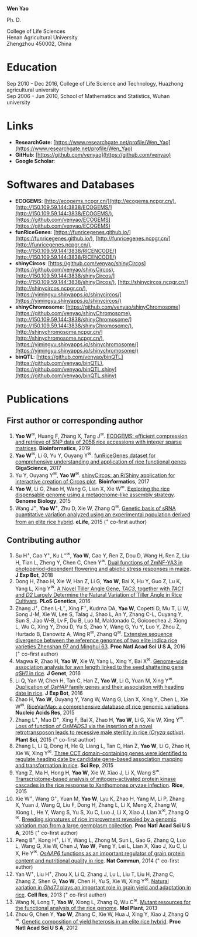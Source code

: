 
**Wen Yao**  

Ph. D.  

College of Life Sciences  
Henan Agricultural University  
Zhengzhou 450002, China  

# Education  
Sep 2010 - Dec 2016, College of Life Science and Technology, Huazhong agricultural university  
Sep 2006 - Jun 2010, School of Mathematics and Statistics, Wuhan university  

# Links  
- **ResearchGate**: [https://www.researchgate.net/profile/Wen_Yao](https://www.researchgate.net/profile/Wen_Yao)  
- **GitHub**: [https://github.com/venyao](https://github.com/venyao)  
- **Google Scholar**: 

# Softwares and Databases  
- **ECOGEMS**: [http://ecogems.ncpgr.cn/](http://ecogems.ncpgr.cn/), [http://150.109.59.144:3838/ECOGEMS/](http://150.109.59.144:3838/ECOGEMS/), [https://github.com/venyao/ECOGEMS](https://github.com/venyao/ECOGEMS)  
- **funRiceGenes**: [https://funricegenes.github.io/](https://funricegenes.github.io/), [http://funricegenes.ncpgr.cn/](http://funricegenes.ncpgr.cn/), [http://150.109.59.144:3838/RICENCODE/](http://150.109.59.144:3838/RICENCODE/)  
- **shinyCircos**: [https://github.com/venyao/shinyCircos](https://github.com/venyao/shinyCircos), [http://150.109.59.144:3838/shinyCircos/](http://150.109.59.144:3838/shinyCircos/), [http://shinycircos.ncpgr.cn/](http://shinycircos.ncpgr.cn/), [https://yimingyu.shinyapps.io/shinycircos/](https://yimingyu.shinyapps.io/shinycircos/)  
- **shinyChromosome**: [https://github.com/venyao/shinyChromosome](https://github.com/venyao/shinyChromosome), [http://150.109.59.144:3838/shinyChromosome/](http://150.109.59.144:3838/shinyChromosome/), [http://shinychromosome.ncpgr.cn/](http://shinychromosome.ncpgr.cn/), [https://yimingyu.shinyapps.io/shinychromosome/](https://yimingyu.shinyapps.io/shinychromosome/)  
- **binQTL**: [https://github.com/venyao/binQTL](https://github.com/venyao/binQTL), [https://github.com/venyao/binQTL.shiny](https://github.com/venyao/binQTL.shiny)  

# Publications  
## First author or corresponding author  
1. **Yao W**<sup>✉</sup>, Huang F, Zhang X, Tang J<sup>✉</sup>. <a href="https://academic.oup.com/bioinformatics/advance-article-abstract/doi/10.1093/bioinformatics/btz186/5380768" target="_blank">ECOGEMS: efficient compression and retrieve of SNP data of 2058 rice accessions with integer sparse matrices</a>. **Bioinformatics**, 2019  
2. **Yao W**<sup>✉</sup>, Li G, Yu Y, Ouyang Y<sup>✉</sup>. <a href="https://academic.oup.com/gigascience/article/7/1/gix119/4689117" target="_blank">funRiceGenes dataset for comprehensive understanding and application of rice functional genes</a>. **GigaScience**, 2017  
3. Yu Y, Ouyang Y<sup>✉</sup>, **Yao W**<sup>✉</sup>. <a href="https://doi.org/10.1093/bioinformatics/btx763" target="_blank">shinyCircos: an R/Shiny application for interactive creation of Circos plot</a>. **Bioinformatics**, 2017  
4. **Yao W**, Li G, Zhao H, Wang G, Lian X, Xie W<sup>✉</sup>. <a href="https://genomebiology.biomedcentral.com/articles/10.1186/s13059-015-0757-3" target="_blank">Exploring the rice dispensable genome using a metagenome-like assembly strategy</a>. **Genome Biology**, 2015  
5. Wang J<sup>+</sup>, **Yao W**<sup>+</sup>, Zhu D, Xie W, Zhang Q<sup>✉</sup>. <a href="https://elifesciences.org/articles/03913" target="_blank">Genetic basis of sRNA quantitative variation analyzed using an experimental population derived from an elite rice hybrid</a>. **eLife**, 2015 (<sup>+</sup> co-first author)  

## Contributing author  
1. Su H<sup>+</sup>, Cao Y<sup>+</sup>, Ku L<sup>+</sup><sup>✉</sup>, **Yao W**, Cao Y, Ren Z, Dou D, Wang H, Ren Z, Liu H, Tian L, Zheng Y, Chen C, Chen Y<sup>✉</sup>. <a href="https://doi.org/10.1093/jxb/ery299" target="_blank">Dual functions of ZmNF-YA3 in photoperiod-dependent flowering and abiotic stress responses in maize</a>. **J Exp Bot**, 2018  
2.	Dong H, Zhao H, Xie W, Han Z, Li G, **Yao W**, Bai X, Hu Y, Guo Z, Lu K, Yang L, Xing Y<sup>✉</sup>. <a href="http://journals.plos.org/plosgenetics/article?id=10.1371/journal.pgen.1006412" target="_blank">A Novel Tiller Angle Gene, *TAC3*, together with *TAC1* and *D2* Largely Determine the Natural Variation of Tiller Angle in Rice Cultivars</a>. **PLoS Genetics**, 2016  
3.	Zhang J<sup>+</sup>, Chen L-L<sup>+</sup>, Xing F<sup>+</sup>, Kudrna DA, **Yao W**, Copetti D, Mu T, Li W, Song J-M, Xie W, Lee S, Talag J, Shao L, An Y, Zhang C-L, Ouyang Y, Sun S, Jiao W-B, Lv F, Du B, Luo M, Maldonado C, Goicoechea J, Xiong L, Wu C, Xing Y, Zhou D, Yu S, Zhao Y, Wang G, Yu Y, Luo Y, Zhou Z, Hurtado B, Danowitz A, Wing R<sup>✉</sup>, Zhang Q<sup>✉</sup>. <a href="http://www.pnas.org/content/113/35/E5163.full" target="_blank">Extensive sequence divergence between the reference genomes of two elite indica rice varieties Zhenshan 97 and Minghui 63</a>. **Proc Natl Acad Sci U S A**, 2016 (<sup>+</sup> co-first author)  
4. Magwa R, Zhao H, **Yao W**, Xie W, Yang L, Xing Y, Bai X<sup>✉</sup>. <a href="https://link.springer.com/article/10.1007/s12041-016-0679-1" target="_blank">Genome-wide association analysis for awn length linked to the seed shattering gene *qSH1* in rice</a>. **J Genet**, 2016  
5.	Li Q, Yan W, Chen H, Tan C, Han Z, **Yao W**, Li G, Yuan M, Xing Y<sup>✉</sup>. <a href="https://doi.org/10.1093/jxb/erv566" target="_blank">Duplication of *OsHAP* family genes and their association with heading date in rice</a>. **J Exp Bot**, 2016  
6. Zhao H, **Yao W**, Ouyang Y, Yang W, Wang G, Lian X, Xing Y, Chen L, Xie W<sup>✉</sup>. <a href="https://academic.oup.com/nar/article/43/D1/D1018/2439488/RiceVarMap-a-comprehensive-database-of-rice" target="_blank">RiceVarMap: a comprehensive database of rice genomic variations</a>. **Nucleic Acids Res**, 2015  
7. Zhang L<sup>+</sup>, Mao D<sup>+</sup>, Xing F, Bai X, Zhao H, **Yao W**, Li G, Xie W, Xing Y<sup>✉</sup>. <a href="http://www.sciencedirect.com/science/article/pii/S0168945215001739" target="_blank">Loss of function of *OsMADS3* via the insertion of a novel retrotransposon leads to recessive male sterility in rice (*Oryza sativa*)</a>. **Plant Sci**, 2015 (<sup>+</sup> co-first author)  
8. Zhang L, Li Q, Dong H, He Q, Liang L, Tan C, Han Z, **Yao W**, Li G, Zhao H, Xie W, Xing Y<sup>✉</sup>. <a href="https://www.nature.com/articles/srep07663" target="_blank">Three CCT domain-containing genes were identified to regulate heading date by candidate gene-based association mapping and transformation in rice</a>. **Sci Rep**, 2015  
9. Yang Z, Ma H, Hong H, **Yao W**, Xie W, Xiao J, Li X, Wang S<sup>✉</sup>. <a href="https://thericejournal.springeropen.com/articles/10.1186/s12284-014-0038-x" target="_blank">Transcriptome-based analysis of mitogen-activated protein kinase cascades in the rice response to Xanthomonas oryzae infection</a>. **Rice**, 2015  
10. Xie W<sup>+</sup>, Wang G<sup>+</sup>, Yuan M, **Yao W**, Lyu K, Zhao H, Yang M, Li P, Zhang X, Yuan J, Wang Q, Liu F, Dong H, Zhang L, Li X, Meng X, Zhang W, Xiong L, He Y, Wang S, Yu S, Xu C, Luo J, Li X, Xiao J, Lian X<sup>✉</sup>, Zhang Q<sup>✉</sup>. <a href="http://www.pnas.org/content/112/39/E5411.full" target="_blank">Breeding signatures of rice improvement revealed by a genomic variation map from a large germplasm collection</a>. **Proc Natl Acad Sci U S A**, 2015 (<sup>+</sup> co-first author)  
11. Peng B<sup>+</sup>, Kong H<sup>+</sup>, Li Y, Wang L, Zhong M, Sun L, Gao G, Zhang Q, Luo L, Wang G, Xie W, Chen J, **Yao W**, Peng Y, Lei L, Lian X, Xiao J, Xu C, Li X, He Y<sup>✉</sup>. <a href="https://www.nature.com/articles/ncomms5847" target="_blank">*OsAAP6* functions as an important regulator of grain protein content and nutritional quality in rice</a>. **Nat Commun**, 2014 (<sup>+</sup> co-first author)  
12. Yan W<sup>+</sup>, Liu H<sup>+</sup>, Zhou X, Li Q, Zhang J, Lu L, Liu T, Liu H, Zhang C, Zhang Z, Shen G, **Yao W**, Chen H, Yu S, Xie W, Xing Y<sup>✉</sup>. <a href="http://www.nature.com/cr/journal/v23/n7/full/cr201343a.html" target="_blank">Natural variation in *Ghd7.1* plays an important role in grain yield and adaptation in rice</a>. **Cell Res**, 2013 (<sup>+</sup> co-first author)  
13. Wang N, Long T, **Yao W**, Xiong L, Zhang Q, Wu C<sup>✉</sup>. <a href="http://www.sciencedirect.com/science/article/pii/S1674205214600253" target="_blank">Mutant resources for the functional analysis of the rice genome</a>. **Mol Plant**, 2013  
14. Zhou G, Chen Y, **Yao W**, Zhang C, Xie W, Hua J, Xing Y, Xiao J, Zhang Q<sup>✉</sup>. <a href="http://www.pnas.org/content/109/39/15847.long" target="_blank">Genetic composition of yield heterosis in an elite rice hybrid</a>. **Proc Natl Acad Sci U S A**, 2012  
